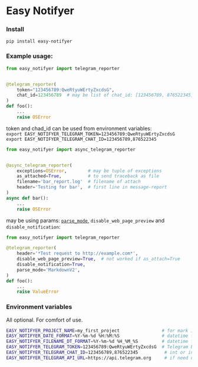 # Easy Notifyer

### Install  
`pip install easy-notifyer`

### Example usage:  
```python
from easy_notifyer import telegram_reporter


@telegram_reporter(
    token="123456789:QweRtyuWErtyZxcdsG",  
    chat_id=123456789  # may be list of chat_id: [123456789, 876522345]
)
def foo():
    ...
    raise OSError
```

token and chad_id can be used from environment variables:  
`export EASY_NOTIFYER_TELEGRAM_TOKEN=123456789:QweRtyuWErtyZxcdsG`  
`export EASY_NOTIFYER_TELEGRAM_CHAT_ID=123456789,876522345`
```python
from easy_notifyer import async_telegram_reporter


@async_telegram_reporter(
    exceptions=OSError,        # may be tuple of exceptions
    as_attached=True,          # to send traceback as file
    filename='bar_report.log'  # filename of attach
    header='Testing for bar',  # first line in message-report
)
async def bar():
    ...
    raise OSError
```


may be using params:  [`parse_mode`](https://core.telegram.org/bots/api#formatting-options), `disable_web_page_preview` and `disable_notification`:
```python
from easy_notifyer import telegram_reporter

@telegram_reporter(
    header='*Test request to http://example.com*', 
    disable_web_page_preview=True,  # not worked if as_attach=True
    disable_notification=True,
    parse_mode='MarkdownV2',
)
def foo():
    ...
    raise ValueError
```


### Environment variables
All optional. For comfort of use.
```bash
EASY_NOTIFYER_PROJECT_NAME=my_first_project                # for mark in report-message
EASY_NOTIFYER_DATE_FORMAT=%Y-%m-%d %H:%M:%S                # datetime format in report-message
EASY_NOTIFYER_FILENAME_DT_FORMAT=%Y-%m-%d %H_%M_%S         # datetime format for filename in as_attach report
EASY_NOTIFYER_TELEGRAM_TOKEN=123456789:QweRtyuWErtyZxcdsG  # Telegram bot token. https://core.telegram.org/bots#6-botfather
EASY_NOTIFYER_TELEGRAM_CHAT_ID=123456789,876522345          # int or int separated by commas. 
EASY_NOTIFYER_TELEGRAM_API_URL=https://api.telegram.org     # if need use a proxy for api telegram.
```
